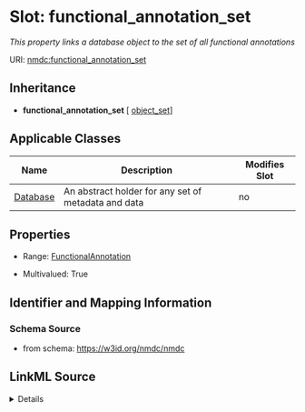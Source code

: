 # Slot: functional_annotation_set


_This property links a database object to the set of all functional annotations_



URI: [nmdc:functional_annotation_set](https://w3id.org/nmdc/functional_annotation_set)




## Inheritance

* **functional_annotation_set** [ [object_set](object_set.md)]





## Applicable Classes

| Name | Description | Modifies Slot |
| --- | --- | --- |
[Database](Database.md) | An abstract holder for any set of metadata and data |  no  |







## Properties

* Range: [FunctionalAnnotation](FunctionalAnnotation.md)

* Multivalued: True





## Identifier and Mapping Information







### Schema Source


* from schema: https://w3id.org/nmdc/nmdc




## LinkML Source

<details>
```yaml
name: functional_annotation_set
description: This property links a database object to the set of all functional annotations
from_schema: https://w3id.org/nmdc/nmdc
rank: 1000
mixins:
- object_set
domain: Database
multivalued: true
alias: functional_annotation_set
domain_of:
- Database
range: FunctionalAnnotation
inlined: true
inlined_as_list: true

```
</details>